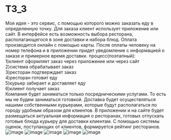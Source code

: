 # TЗ_3
Моя идея - это сервис, с помощью которого можно заказать еду в определенную точку. Для заказа клиент использует приложение или сайт. В интерфейсе есть возможность выбора ресторана, располагающегося в зоне доставки и набора блюд. Оплата производится онлайн с помощью карты. После оплаты человеку на номер телефона и в приложении придет уведомление с информацией о заказе и примерное время доставки. процесс(поэтапный):  
1)клиент оформляет заказ через приложение или через сайт  
2)система обрабатывает заказ  
3)ресторан подтверждает заказ  
4)ресторан готовит еду  
5)курьер забирает и доставляет еду  
6)клиент получает заказ    
  Компания будет заниматься только посредническими услугами. То есть мы не будем заниматься готовкой. Доставка будет осуществляться нашими собственными курьерами, которые будут располагаться по городу удобным образом для клиентов. 
В приложении и на сайте будет размещаться актуальная информация о ресторанах, готовых отпускать готовые блюда курьеру для доставки клиентам. С помощью системы оценок, поступающих от клиентов, формируется рейтинг ресторанов. 
![image](https://github.com/GilyanaBekneeva/TP_3/assets/168444648/d5857d08-7f8e-4b9a-96cb-502a32a0f133)
![image](https://github.com/GilyanaBekneeva/TP_3/assets/168444648/06741eea-c9bc-4bc6-8ff0-99b543466cd7)
![image](https://github.com/GilyanaBekneeva/TP_3/assets/168444648/2d3a88bb-40fa-4eab-bbf0-a3168e3165d6)
![image](https://github.com/GilyanaBekneeva/TP_3/assets/168444648/d34b58fd-f9b3-43b1-92b8-b5ed9f9c3474)
![image](https://github.com/GilyanaBekneeva/TP_3/assets/168444648/072ae626-8c11-46ef-8003-bb74b05f3838)
